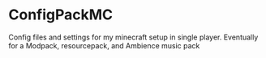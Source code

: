 # ConfigPackMC
Config files and settings for my minecraft setup in single player.  Eventually for a Modpack, resourcepack, and Ambience music pack
